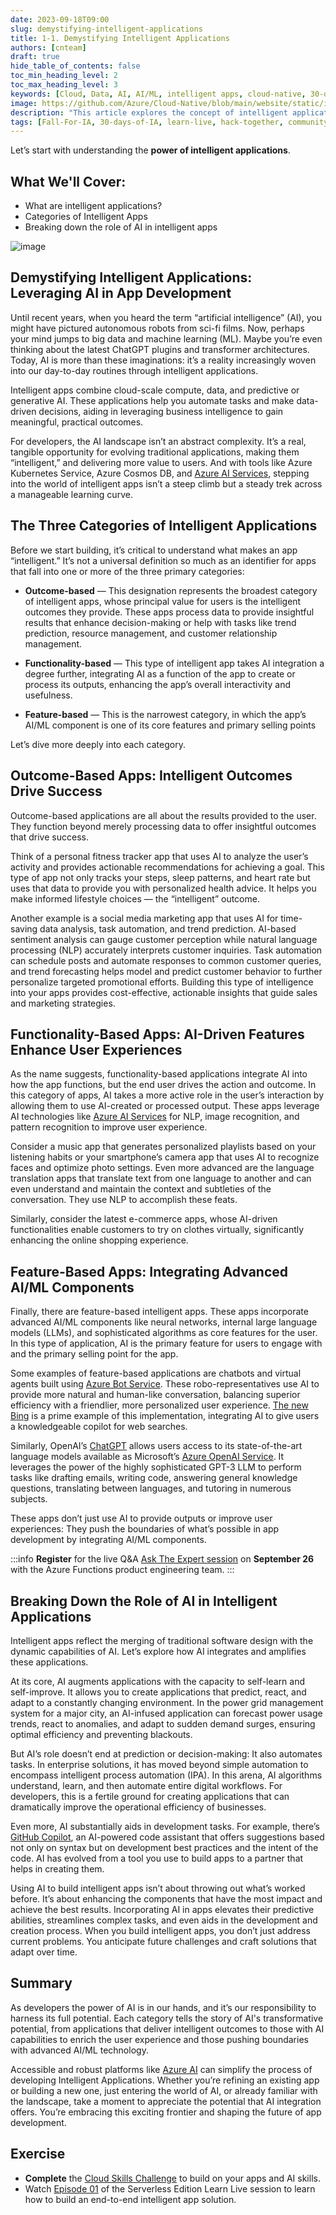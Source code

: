 ```yaml
---
date: 2023-09-18T09:00
slug: demystifying-intelligent-applications
title: 1-1. Demystifying Intelligent Applications
authors: [cnteam]
draft: true
hide_table_of_contents: false
toc_min_heading_level: 2
toc_max_heading_level: 3
keywords: [Cloud, Data, AI, AI/ML, intelligent apps, cloud-native, 30-days, enterprise apps, digital experiences, app modernization, serverless, ai apps]
image: https://github.com/Azure/Cloud-Native/blob/main/website/static/img/ogImage.png
description: "This article explores the concept of intelligent applications for readers, providing a clear understanding of the role of AI capabilities in modern applications." 
tags: [Fall-For-IA, 30-days-of-IA, learn-live, hack-together, community-buzz, ask-the-expert, azure-kubernetes-service, azure-functions, azure-openai, azure-container-apps, azure-cosmos-db, github-copilot, github-codespaces, github-actions]
---
```


<head>
<meta property="og:url" content="https://azure.github.io/cloud-native/30daysofia/kick-off"/>
<meta property="og:type" content="website"/>
<meta property="og:title" content="**Fall For Intelligent Apps! 🍂| Build AI Apps On Azure"/>
<meta property="og:description" content="Explore the concept of intelligent applications for readers and gain a clear understanding of the role of AI capabilities in modern applications."/>
<meta property="og:image" content="https://github.com/Azure/Cloud-Native/blob/main/website/static/img/ogImage.png"/>
    <meta name="twitter:url" 
      content="https://azure.github.io/Cloud-Native/30daysofIA/demystifying-intelligent-applications" />
    <meta name="twitter:title" 
      content="**Fall For Intelligent Apps! 🍂 | Build AI Apps On Azure" />
    <meta name="twitter:description" 
      content="1-1. Explore the concept of intelligent applications for readers and gain a clear understanding of the role of AI capabilities in modern applications." />
    <meta name="twitter:image" 
      content="https://azure.github.io/Cloud-Native/img/ogImage.png" />
    <meta name="twitter:card" content="summary_large_image" />
    <meta name="twitter:creator" 
      content="@devanshidiaries" />
    <meta name="twitter:site" content="@AzureAdvocates" /> 
    <link rel="canonical" 
      href="https://azure.github.io/Cloud-Native/30daysofIA/demystifying-intelligent-applications" />
</head>

<!-- End METADATA -->

Let’s start with understanding the **power of intelligent applications**. 

## What We'll Cover:

 * What are intelligent applications?
 * Categories of Intelligent Apps
 * Breaking down the role of AI in intelligent apps

![image](../../static/img/fallforia/blogs/2023-09-18/blog-image1.png)

## Demystifying Intelligent Applications: Leveraging AI in App Development

Until recent years, when you heard the term “artificial intelligence” (AI), you might have pictured autonomous robots from sci-fi films. Now, perhaps your mind jumps to big data and machine learning (ML). Maybe you’re even thinking about the latest ChatGPT plugins and transformer architectures. Today, AI is more than these imaginations: it’s a reality increasingly woven into our day-to-day routines through intelligent applications.

Intelligent apps combine cloud-scale compute, data, and predictive or generative AI. These applications help you automate tasks and make data-driven decisions, aiding in leveraging business intelligence to gain meaningful, practical outcomes.  

For developers, the AI landscape isn’t an abstract complexity. It’s a real, tangible opportunity for evolving traditional applications, making them “intelligent,” and delivering more value to users. And with tools like Azure Kubernetes Service, Azure Cosmos DB, and [Azure AI Services](https://azure.microsoft.com/en-us/solutions/ai/), stepping into the world of intelligent apps isn’t a steep climb but a steady trek across a manageable learning curve.

## The Three Categories of Intelligent Applications

Before we start building, it’s critical to understand what makes an app “intelligent.” It’s not a universal definition so much as an identifier for apps that fall into one or more of the three primary categories:  

 * **Outcome-based** — This designation represents the broadest category of intelligent apps, whose principal value for users is the intelligent outcomes they provide. These apps process data to provide insightful results that enhance decision-making or help with tasks like trend prediction, resource management, and customer relationship management.

 * **Functionality-based** — This type of intelligent app takes AI integration a degree further, integrating AI as a function of the app to create or process its outputs, enhancing the app’s overall interactivity and usefulness.

 * **Feature-based** — This is the narrowest category, in which the app’s AI/ML component is one of its core features and primary selling points

Let’s dive more deeply into each category.

## Outcome-Based Apps: Intelligent Outcomes Drive Success

Outcome-based applications are all about the results provided to the user. They function beyond merely processing data to offer insightful outcomes that drive success.

Think of a personal fitness tracker app that uses AI to analyze the user’s activity and provides actionable recommendations for achieving a goal. This type of app not only tracks your steps, sleep patterns, and heart rate but uses that data to provide you with personalized health advice. It helps you make informed lifestyle choices — the “intelligent” outcome.

Another example is a social media marketing app that uses AI for time-saving data analysis, task automation, and trend prediction. AI-based sentiment analysis can gauge customer perception while natural language processing (NLP) accurately interprets customer inquiries. Task automation can schedule posts and automate responses to common customer queries, and trend forecasting helps model and predict customer behavior to further personalize targeted promotional efforts. Building this type of intelligence into your apps provides cost-effective, actionable insights that guide sales and marketing strategies.

## Functionality-Based Apps: AI-Driven Features Enhance User Experiences

As the name suggests, functionality-based applications integrate AI into how the app functions, but the end user drives the action and outcome. In this category of apps, AI takes a more active role in the user’s interaction by allowing them to use AI-created or processed output. These apps leverage AI technologies like [Azure AI Services](https://azure.microsoft.com/en-us/products/cognitive-services/) for NLP, image recognition, and pattern recognition to improve user experience.

Consider a music app that generates personalized playlists based on your listening habits or your smartphone’s camera app that uses AI to recognize faces and optimize photo settings. Even more advanced are the language translation apps that translate text from one language to another and can even understand and maintain the context and subtleties of the conversation. They use NLP to accomplish these feats.

Similarly, consider the latest e-commerce apps, whose AI-driven functionalities enable customers to try on clothes virtually, significantly enhancing the online shopping experience.

## Feature-Based Apps: Integrating Advanced AI/ML Components

Finally, there are feature-based intelligent apps. These apps incorporate advanced AI/ML components like neural networks, internal large language models (LLMs), and sophisticated algorithms as core features for the user. In this type of application, AI is the primary feature for users to engage with and the primary selling point for the app.

Some examples of feature-based applications are chatbots and virtual agents built using [Azure Bot Service](https://azure.microsoft.com/en-ca/products/bot-services/). These robo-representatives use AI to provide more natural and human-like conversation, balancing superior efficiency with a friendlier, more personalized user experience. [The new Bing](https://www.microsoft.com/en-us/edge/features/the-new-bing) is a prime example of this implementation, integrating AI to give users a knowledgeable copilot for web searches.

Similarly, OpenAI’s [ChatGPT](https://openai.com/chatgpt) allows users access to its state-of-the-art language models available as Microsoft’s [Azure OpenAI Service](https://azure.microsoft.com/en-us/products/cognitive-services/openai-service/). It leverages the power of the highly sophisticated GPT-3 LLM to perform tasks like drafting emails, writing code, answering general knowledge questions, translating between languages, and tutoring in numerous subjects.

These apps don’t just use AI to provide outputs or improve user experiences: They push the boundaries of what’s possible in app development by integrating AI/ML components.

:::info
**Register** for the live Q&A [Ask The Expert session](https://aka.ms/fallforIA/ATE) on **September 26** with the  Azure Functions product engineering team.
:::

## Breaking Down the Role of AI in Intelligent Applications

Intelligent apps reflect the merging of traditional software design with the dynamic capabilities of AI. Let’s explore how AI integrates and amplifies these applications.

At its core, AI augments applications with the capacity to self-learn and self-improve. It allows you to create applications that predict, react, and adapt to a constantly changing environment. In the power grid management system for a major city, an AI-infused application can forecast power usage trends, react to anomalies, and adapt to sudden demand surges, ensuring optimal efficiency and preventing blackouts.

But AI’s role doesn’t end at prediction or decision-making: It also automates tasks. In enterprise solutions, it has moved beyond simple automation to encompass intelligent process automation (IPA). In this arena, AI algorithms understand, learn, and then automate entire digital workflows. For developers, this is a fertile ground for creating applications that can dramatically improve the operational efficiency of businesses.

Even more, AI substantially aids in development tasks. For example, there’s [GitHub Copilot](https:/github.com/features/copilot), an AI-powered code assistant that offers suggestions based not only on syntax but on development best practices and the intent of the code. AI has evolved from a tool you use to build apps to a partner that helps in creating them.  

Using AI to build intelligent apps isn’t about throwing out what’s worked before. It’s about enhancing the components that have the most impact and achieve the best results. Incorporating AI in apps elevates their predictive abilities, streamlines complex tasks, and even aids in the development and creation process. When you build intelligent apps, you don’t just address current problems. You anticipate future challenges and craft solutions that adapt over time.

## Summary

As developers the power of AI is in our hands, and it’s our responsibility to harness its full potential. Each category tells the story of AI's transformative potential, from applications that deliver intelligent outcomes to those with AI capabilities to enrich the user experience and those pushing boundaries with advanced AI/ML technology.

Accessible and robust platforms like [Azure AI](https://www.microsoft.com/en-us/ai) can simplify the process of developing Intelligent Applications. Whether you’re refining an existing app or building a new one, just entering the world of AI, or already familiar with the landscape, take a moment to appreciate the potential that AI integration offers. You’re embracing this exciting frontier and shaping the future of app development.  

## Exercise

 * **Complete** the [Cloud Skills Challenge](https://aka.ms/fallforIA/csc) to build on your apps and AI skills. 
 * Watch [Episode 01](https://aka.ms/learnlive-contoso-app-deconstructed-Ep1) of the Serverless Edition Learn Live session to learn how to build an end-to-end intelligent app solution.